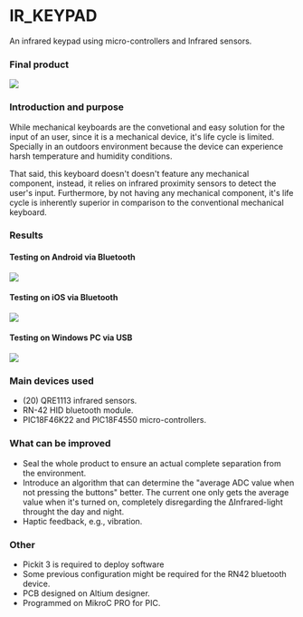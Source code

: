 # IR_KEYPAD
An infrared keypad using micro-controllers and Infrared sensors.

### Final product

![](https://github.com/elvis-suazo/IR_KEYPAD/blob/master/Hardware/images/final%20keypad%20top%20view.jpg?raw=true)

### Introduction and purpose

While mechanical keyboards are the convetional and easy solution for the input of an user, since it is a mechanical device, it's life cycle is limited. Specially in an outdoors environment because the device can experience harsh temperature and humidity conditions.

That said, this keyboard doesn't doesn't feature any mechanical component, instead, it relies on infrared proximity sensors to detect the user's input. Furthermore, by not having any mechanical component, it's life cycle is inherently superior in comparison to the conventional mechanical keyboard.

### Results

#### Testing on Android via Bluetooth
![](https://github.com/elvis-suazo/IR_KEYPAD/blob/master/Hardware/images/keypad%20and%20android.gif?raw=true)
#### Testing on iOS via Bluetooth
![](https://github.com/elvis-suazo/IR_KEYPAD/blob/master/Hardware/images/keypad%20and%20iphone.gif?raw=true)
#### Testing on Windows PC via USB
![](https://github.com/elvis-suazo/IR_KEYPAD/blob/master/Hardware/images/keypad%20and%20windows%20pc.gif?raw=true)

### Main devices used

* (20) QRE1113 infrared sensors.
* RN-42 HID bluetooth module.
* PIC18F46K22 and PIC18F4550 micro-controllers.

### What can be improved

* Seal the whole product to ensure an actual complete separation from the environment.
* Introduce an algorithm that can determine the "average ADC value when not pressing the buttons" better. The current one only gets the average value when it's turned on, completely disregarding the ΔInfrared-light throught the day and night.
* Haptic feedback, e.g., vibration.

### Other

* Pickit 3 is required to deploy software
* Some previous configuration might be required for the RN42 bluetooth device.
* PCB designed on Altium designer.
* Programmed on MikroC PRO for PIC.
